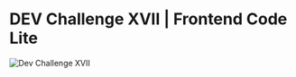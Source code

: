 # DEV Challenge XVII | Frontend Code Lite


![Dev Challenge XVII](https://media.dev.devchallenge.it/media/local/dev_challenge_XVII.png)